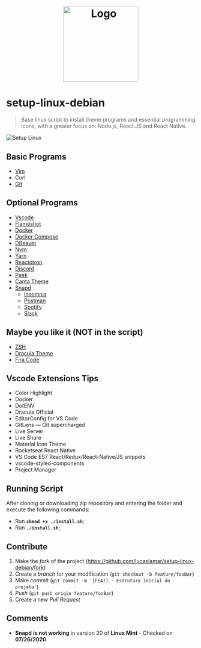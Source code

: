 
<h1 align="center">
  <img alt="Logo" title="Logo " src="assets/linux.png" width="200px" />
</h1>

# setup-linux-debian
> Base linux script to install theme programs and essential programming icons, with a greater focus on: Node.js, React.JS and React Native.

![Setup Linux](assets/demo.gif)

 ## Basic Programs <Mandatory>

 <ul>
  <li><a href="https://www.vim.org/download.php">Vim</a></li>
  <li><a href="https://curl.haxx.se/download.html"></a>Curl</a></li>
  <li><a href="https://git-scm.com/download/linux"> Git </a></li>
 </ul>

## Optional Programs <You can choose via Whiptail>

<ul>
    <li> <a href="https://code.visualstudio.com/"> Vscode </a></li>
    <li> <a href="https://flameshot.js.org/#/">Flameshot</a></li>
    <li> <a href="https://www.docker.com/get-started"> Docker </a> </li>
    <li> <a href="https://docs.docker.com/compose/"> Docker Compose </a> </li>
    <li> <a href="https://dbeaver.io/">DBeaver</a></li>
    <li> <a href="https://github.com/nvm-sh/nvm"> Nvm </a></li>
    <li> <a href="https://yarnpkg.com/en/docs/getting-started">Yarn</a> </li>
    <li> <a href="https://github.com/infinitered/reactotron">Reactotron</a> </li>
    <li> <a href="https://discordapp.com/">Discord</a> </li>
    <li> <a href="https://github.com/phw/peek">Peek</a> </li>
    <li> <a href="https://github.com/vinceliuice/Canta-theme/">Canta Theme </a> </li>
    <li><a href="https://snapcraft.io/store"> Snapd </a>
      <ul>    
      <li> <a href="https://support.insomnia.rest/article/23-installation#ubuntu">Insomnia</a> </li>    
      <li> <a href="https://postman.com">Postman</a> </li>    
      <li> <a href="https://www.spotify.com/br/download/linux/"> Spotify </a> </li>    
      <li> <a href="https://slack.com/intl/pt-br/downloads/linux"> Slack </a> </li>    
    </ul>
    </li>
</ul>

 ## Maybe you like it (NOT in the script)
<ul>
  <li><a href="https://blog.rocketseat.com.br/terminal-com-oh-my-zsh-spaceship-dracula-e-mais/">ZSH</a></li>
  <li><a href="https://draculatheme.com/">Dracula Theme</a></li>
  <li><a href="https://github.com/tonsky/FiraCode">Fira Code</a></li>
</ul>



## Vscode Extensions Tips 
<ul>
  <li>Color Highlight</li>
  <li>Docker</li>
  <li>DotENV</li>
  <li>Dracula Official</li>
  <li>EditorConfig for VS Code</li>
  <li>GitLens — Git supercharged</li>
  <li>Live Server</li>
  <li>Live Share</li>
  <li>Material Icon Theme</li>
  <li>Rocketseat React Native</li>
  <li>VS Code ES7 React/Redux/React-Native/JS snippets</li>
  <li>vscode-styled-components</li>
  <li>Project Manager</li>
</ul>


## Running Script

After cloning or downloading zip repository and entering the folder and execute the following commands:
- Run **`chmod +x ./install.sh`**;
- Run **`./install.sh`**;

## Contribute

1. Make the _fork_ of the project (<https://github.com/lucaslamar/setup-linux-debian/fork>)
2. Create a _branch_ for your modification (`git checkout -b feature/fooBar`)
3. Make _commit_ (`git commit -m '[FEAT] - Estrutura inicial do projeto'`)
4. _Push_ (`git push origin feature/fooBar`)
5. Create a new _Pull Request_

## Comments

- **Snapd** **is not working** in version 20 of **Linux Mint** - Checked on **07/26/2020**
